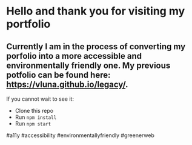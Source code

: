 # Hello and thank you for visiting my portfolio

## Currently I am in the process of converting my porfolio into a more accessible and environmentally friendly one. My previous potfolio can be found here: https://vluna.github.io/legacy/.

If you cannot wait to see it:
- Clone this repo
- Run `npm install`
- Run `npm start`

#a11y #accessibility #environmentallyfriendly #greenerweb
